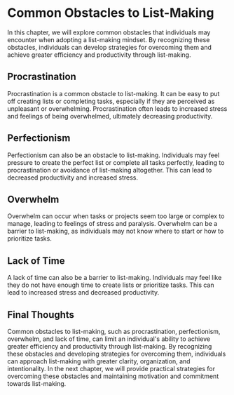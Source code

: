 Common Obstacles to List-Making
===============================================================================

In this chapter, we will explore common obstacles that individuals may encounter when adopting a list-making mindset. By recognizing these obstacles, individuals can develop strategies for overcoming them and achieve greater efficiency and productivity through list-making.

Procrastination
---------------

Procrastination is a common obstacle to list-making. It can be easy to put off creating lists or completing tasks, especially if they are perceived as unpleasant or overwhelming. Procrastination often leads to increased stress and feelings of being overwhelmed, ultimately decreasing productivity.

Perfectionism
-------------

Perfectionism can also be an obstacle to list-making. Individuals may feel pressure to create the perfect list or complete all tasks perfectly, leading to procrastination or avoidance of list-making altogether. This can lead to decreased productivity and increased stress.

Overwhelm
---------

Overwhelm can occur when tasks or projects seem too large or complex to manage, leading to feelings of stress and paralysis. Overwhelm can be a barrier to list-making, as individuals may not know where to start or how to prioritize tasks.

Lack of Time
------------

A lack of time can also be a barrier to list-making. Individuals may feel like they do not have enough time to create lists or prioritize tasks. This can lead to increased stress and decreased productivity.

Final Thoughts
--------------

Common obstacles to list-making, such as procrastination, perfectionism, overwhelm, and lack of time, can limit an individual's ability to achieve greater efficiency and productivity through list-making. By recognizing these obstacles and developing strategies for overcoming them, individuals can approach list-making with greater clarity, organization, and intentionality. In the next chapter, we will provide practical strategies for overcoming these obstacles and maintaining motivation and commitment towards list-making.
